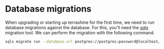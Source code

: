 # Database migrations

When upgrading or starting up terrashine for the first time, we need to run database migrations against the database.
For this, you'll need the [sqlx](https://github.com/launchbadge/sqlx) migration tool.
We can perform the migration with the following command.

``` bash
sqlx migrate run --database-url postgres://postgres:password@localhost/
```
